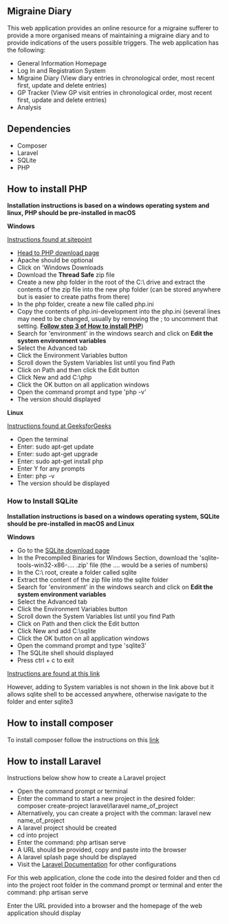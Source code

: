 ## Migraine Diary

This web application provides an online resource for a migraine sufferer to provide a more organised means of maintaining a migraine diary and to provide indications of the users possible triggers. The web application has the following:

- General Information Homepage
- Log In and Registration System
- Migraine Diary (View diary entries in chronological order, most recent first, update and delete entries)
- GP Tracker (View GP visit entries in chronological order, most recent first, update and delete entries)
- Analysis

## Dependencies

- Composer
- Laravel
- SQLite
- PHP

## How to install PHP
**Installation instructions is based on a windows operating system and linux, PHP should be pre-installed in macOS**

**Windows**

[Instructions found at sitepoint](https://www.sitepoint.com/how-to-install-php-on-windows/)

- [Head to PHP download page](https://www.php.net/downloads)
- Apache should be optional
- Click on 'Windows Downloads
- Download the **Thread Safe** zip file
- Create a new php folder in the root of the C:\ drive and extract the contents of the zip file into the new php folder (can be stored anywhere but is easier to create paths from there)
- In the php folder, create a new file called php.ini
- Copy the contents of php.ini-development into the php.ini (several lines may need to be changed, usually by removing the ; to uncomment that setting. [**Follow step 3 of How to install PHP**](https://www.sitepoint.com/how-to-install-php-on-windows/))
- Search for 'environment' in the windows search and click on **Edit the system environment variables**
- Select the Advanced tab
- Click the Environment Variables button
- Scroll down the System Variables list until you find Path
- Click on Path and then click the Edit button
- Click New and add C:\php
- Click the OK button on all application windows
- Open the command prompt and type 'php -v'
- The version should displayed

**Linux**

[Instructions found at GeeksforGeeks](https://www.geeksforgeeks.org/how-to-install-php-on-linux/)

- Open the terminal
- Enter: sudo apt-get update
- Enter: sudo apt-get upgrade
- Enter: sudo apt-get install php
- Enter Y for any prompts
- Enter: php -v
- The version should be displayed

### How to Install SQLite
**Installation instructions is based on a windows operating system, SQLite should be pre-installed in macOS and Linux**

**Windows**

- Go to the [SQLite download page](https://www.sqlite.org/download.html)
- In the Precompiled Binaries for Windows Section, download the 'sqlite-tools-win32-x86-.... .zip' file (the .... would be a series of numbers)
- In the C:\ root, create a folder called sqlite
- Extract the content of the zip file into the sqlite folder
- Search for 'environment' in the windows search and click on **Edit the system environment variables**
- Select the Advanced tab
- Click the Environment Variables button
- Scroll down the System Variables list until you find Path
- Click on Path and then click the Edit button
- Click New and add C:\sqlite
- Click the OK button on all application windows
- Open the command prompt and type 'sqlite3'
- The SQLite shell should displayed
- Press ctrl + c to exit

[Instructions are found at this link](https://www.sqlitetutorial.net/download-install-sqlite/)

However, adding to System variables is not shown in the link above but it allows sqlite shell to be accessed anywhere, otherwise navigate to the folder and enter sqlite3

## How to install composer

To install composer follow the instructions on this [link](https://getcomposer.org/doc/00-intro.md)

## How to install Laravel

Instructions below show how to create a Laravel project

- Open the command prompt or terminal
- Enter the command to start a new project in the desired folder: composer create-project laravel/laravel name_of_project
- Alternatively, you can create a project with the comman: laravel new name_of_project
- A laravel project should be created
- cd into project
- Enter the command: php artisan serve
- A URL should be provided, copy and paste into the browser
- A laravel splash page should be displayed
- Visit the [Laravel Documentation](https://laravel.com/docs/9.x) for other configurations

For this web application, clone the code into the desired folder and then cd into the project root folder in the command prompt or terminal and enter the command: php artisan serve

Enter the URL provided into a browser and the homepage of the web application should display